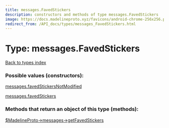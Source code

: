 ```yaml
---
title: messages.FavedStickers
description: constructors and methods of type messages.FavedStickers
image: https://docs.madelineproto.xyz/favicons/android-chrome-256x256.png
redirect_from: /API_docs/types/messages_FavedStickers.html
---
```

# Type: messages.FavedStickers  
[Back to types index](index.md)



### Possible values (constructors):

[messages.favedStickersNotModified](../constructors/messages.favedStickersNotModified.md)  

[messages.favedStickers](../constructors/messages.favedStickers.md)  



### Methods that return an object of this type (methods):

[$MadelineProto->messages->getFavedStickers](../methods/messages.getFavedStickers.md)  



